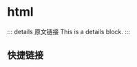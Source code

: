 # html
        
::: details 原文链接
This is a details block.
:::

## 快捷链接
<script setup>
const data1 = [
  { icon: "I", title:"CompletionConfiguration", link: "/api/languages/html/CompletionConfiguration.html" },
  { icon: "I", title:"HTMLDataConfiguration", link: "/api/languages/html/HTMLDataConfiguration.html" },
  { icon: "I", title:"HTMLDataV1", link: "/api/languages/html/HTMLDataV1.html" },
  { icon: "I", title:"HTMLFormatConfiguration", link: "/api/languages/html/HTMLFormatConfiguration.html" },
  { icon: "I", title:"IAttributeData", link: "/api/languages/html/IAttributeData.html" },
  { icon: "I", title:"IReference", link: "/api/languages/html/IReference.html" },
  { icon: "I", title:"ITagData", link: "/api/languages/html/ITagData.html" },
  { icon: "I", title:"IValueData", link: "/api/languages/html/IValueData.html" },
  { icon: "I", title:"IValueSet", link: "/api/languages/html/IValueSet.html" },
  { icon: "I", title:"LanguageServiceDefaults", link: "/api/languages/html/LanguageServiceDefaults.html" },
  { icon: "I", title:"LanguageServiceRegistration", link: "/api/languages/html/LanguageServiceRegistration.html" },
  { icon: "I", title:"MarkupContent", link: "/api/languages/html/MarkupContent.html" },
  { icon: "I", title:"ModeConfiguration", link: "/api/languages/html/ModeConfiguration.html" },
  { icon: "I", title:"Options", link: "/api/languages/html/Options.html" },
];
const data2 = [
  { icon: "T", title:"MarkupKind", link: "/api/languages/html/MarkupKind.html" },
];
const data3 = [
  { icon: "V", title:"handlebarDefaults", link: "/api/languages/html/handlebarDefaults.html" },
  { icon: "V", title:"handlebarLanguageService", link: "/api/languages/html/handlebarLanguageService.html" },
  { icon: "V", title:"htmlDefaults", link: "/api/languages/html/htmlDefaults.html" },
  { icon: "V", title:"htmlLanguageService", link: "/api/languages/html/htmlLanguageService.html" },
  { icon: "V", title:"razorDefaults", link: "/api/languages/html/razorDefaults.html" },
  { icon: "V", title:"razorLanguageService", link: "/api/languages/html/razorLanguageService.html" },
];
const data4 = [
  { icon: "F", title:"registerHTMLLanguageService", link: "/api/languages/html/registerHTMLLanguageService.html" },
];
</script>
<dataItems :data="data1" />
<dataItems :data="data2" />
<dataItems :data="data3" />
<dataItems :data="data4" />